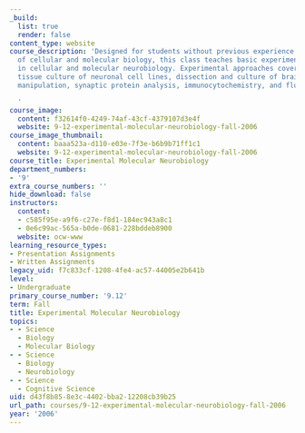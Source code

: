 ```yaml
---
_build:
  list: true
  render: false
content_type: website
course_description: 'Designed for students without previous experience in techniques
  of cellular and molecular biology, this class teaches basic experimental techniques
  in cellular and molecular neurobiology. Experimental approaches covered include
  tissue culture of neuronal cell lines, dissection and culture of brain cells, DNA
  manipulation, synaptic protein analysis, immunocytochemistry, and fluorescent microscopy.

  '
course_image:
  content: f32614f0-4249-74af-43cf-4379107d3e4f
  website: 9-12-experimental-molecular-neurobiology-fall-2006
course_image_thumbnail:
  content: baaa523a-d110-e03e-7f3e-b6b9b71ff1c1
  website: 9-12-experimental-molecular-neurobiology-fall-2006
course_title: Experimental Molecular Neurobiology
department_numbers:
- '9'
extra_course_numbers: ''
hide_download: false
instructors:
  content:
  - c585f95e-a9f6-c27e-f8d1-184ec943a8c1
  - 0e6c99ac-565a-b0de-0681-228bddeb8900
  website: ocw-www
learning_resource_types:
- Presentation Assignments
- Written Assignments
legacy_uid: f7c833cf-1208-4fe4-ac57-44005e2b641b
level:
- Undergraduate
primary_course_number: '9.12'
term: Fall
title: Experimental Molecular Neurobiology
topics:
- - Science
  - Biology
  - Molecular Biology
- - Science
  - Biology
  - Neurobiology
- - Science
  - Cognitive Science
uid: d43f8b85-8e3c-4402-bba2-12208cb39b25
url_path: courses/9-12-experimental-molecular-neurobiology-fall-2006
year: '2006'
---
```

